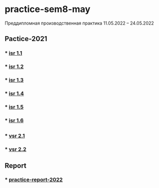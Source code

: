 # practice-sem8-may

Преддипломная производственная практика 11.05.2022 – 24.05.2022


## Pactice-2021

### * [isr 1.1](/isr/isr1.1.pdf)

### * [isr 1.2](/isr/isr1.2.pdf)

### * [isr 1.3](/isr/isr1.3.pdf)

### * [isr 1.4](/isr/isr1.4.pdf)
### * [isr 1.5](/isr/isr1.5.pdf)
### * [isr 1.6](/isr/isr1.6.pdf)
##

### * [vsr 2.1](/vsr/vsr2.1.pdf)

### * [vsr 2.2](/vsr/vsr2.2.docx)


## Report
### * [practice-report-2022](/REP/)
